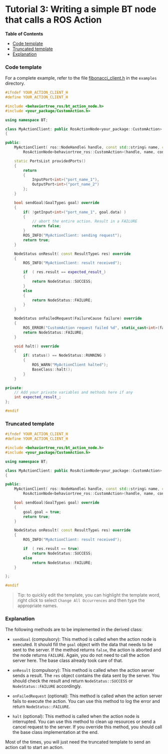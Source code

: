 # Tutorial 3: Writing a simple BT node that calls a ROS Action

**Table of Contents**
- [Code template](#code-template)
- [Truncated template](#truncated-template)
- [Explanation](#explanation)

### Code template

For a complete example, refer to the file [fibonacci_client.h](../examples/fibonacci_client.h) in the `examples` directory.

```cpp
#ifndef YOUR_ACTION_CLIENT_H
#define YOUR_ACTION_CLIENT_H

#include <behaviortree_ros/bt_action_node.h>
#include <your_package/CustomAction.h>

using namespace BT;

class MyActionClient: public RosActionNode<your_package::CustomAction>
{

public:
	MyActionClient( ros::NodeHandle& handle, const std::string& name, const NodeConfig & conf):
		RosActionNode<behaviortree_ros::CustomAction>(handle, name, conf) {}

	static PortsList providedPorts()
	{
		return  
		{
			InputPort<int>("port_name_1"),
			OutputPort<int>("port_name_2") 
		};
	}

	bool sendGoal(GoalType& goal) override
	{
		if( !getInput<int>("port_name_1", goal.data) )
		{
			// abort the entire action. Result in a FAILURE
			return false;
		}
		ROS_INFO("MyActionClient: sending request");
		return true;
	}

	NodeStatus onResult( const ResultType& res) override
	{
		ROS_INFO("MyActionClient: result received");

		if	( res.result == expected_result_)
		{
			return NodeStatus::SUCCESS;
		}
		else
		{
			return NodeStatus::FAILURE;
		}
	}

	NodeStatus onFailedRequest(FailureCause failure) override
	{
		ROS_ERROR("CustomAction request failed %d", static_cast<int>(failure));
		return NodeStatus::FAILURE;
	}

	void halt() override
	{
		if( status() == NodeStatus::RUNNING )
		{
			ROS_WARN("MyActionClient halted");
			BaseClass::halt();
		}
	}

private:
    // Add your private variables and methods here if any
    int expected_result_;
};

#endif
```

### Truncated template

```cpp
#ifndef YOUR_ACTION_CLIENT_H
#define YOUR_ACTION_CLIENT_H

#include <behaviortree_ros/bt_action_node.h>
#include <your_package/CustomAction.h>

using namespace BT;

class MyActionClient: public RosActionNode<your_package::CustomAction>
{

public:
	MyActionClient( ros::NodeHandle& handle, const std::string& name, const NodeConfig & conf):
		RosActionNode<behaviortree_ros::CustomAction>(handle, name, conf) {}

	bool sendGoal(GoalType& goal) override
	{
		goal.goal = true;
		return true;
	}

	NodeStatus onResult( const ResultType& res) override
	{
		ROS_INFO("MyActionClient: result received");

		if	( res.result == true)
			return NodeStatus::SUCCESS;
		else
			return NodeStatus::FAILURE;
	}

};

#endif
```

> Tip: to quickly edit the template, you can highlight the template word, right click to select `Change All Occurrences` and then type the appropriate names.

### Explanation

The following methods are to be implemented in the derived class:

- `sendGoal` (compulsory): This method is called when the action node is executed. It should fill the `goal` object with the data that needs to be sent to the server. If the method returns `false`, the action is aborted and the node returns `FAILURE`. Again, you do not need to call the action server here. The base class already took care of that.

- `onResult` (compulsory): This method is called when the action server sends a result. The `res` object contains the data sent by the server. You should check the result and return `NodeStatus::SUCCESS` or `NodeStatus::FAILURE` accordingly.

- `onFailedRequest` (optional): This method is called when the action server fails to execute the action. You can use this method to log the error and return `NodeStatus::FAILURE`.

- `halt` (optional): This method is called when the action node is interrupted. You can use this method to clean up resources or send a cancel request to the server. If you override this method, you should call the base class implementation at the end.

Most of the times, you will just need the truncated template to send an action call to start an action.